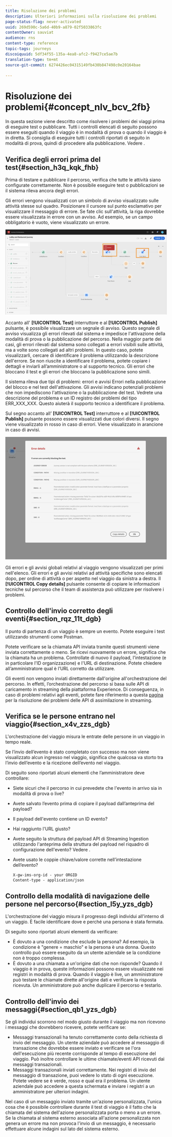 ```yaml
---
title: Risoluzione dei problemi
description: Ulteriori informazioni sulla risoluzione dei problemi
page-status-flag: never-activated
uuid: 269d590c-5a6d-40b9-a879-02f5033863fc
contentOwner: sauviat
audience: rns
content-type: reference
topic-tags: journeys
discoiquuid: 5df34f55-135a-4ea8-afc2-f9427ce5ae7b
translation-type: tm+mt
source-git-commit: 6274426ec04315149fb430b847498c0e20164bae

---
```



# Risoluzione dei problemi{#concept_nlv_bcv_2fb}

In questa sezione viene descritto come risolvere i problemi dei viaggi prima di eseguire test o pubblicare. Tutti i controlli elencati di seguito possono essere eseguiti quando il viaggio è in modalità di prova o quando il viaggio è in diretta. Si consiglia di eseguire tutti i controlli riportati di seguito in modalità di prova, quindi di procedere alla pubblicazione. Vedere [](../building-journeys/testing-the-journey.md).

## Verifica degli errori prima del test{#section_h3q_kqk_fhb}

Prima di testare e pubblicare il percorso, verifica che tutte le attività siano configurate correttamente. Non è possibile eseguire test o pubblicazioni se il sistema rileva ancora degli errori.

Gli errori vengono visualizzati con un simbolo di avviso visualizzato sulle attività stesse sul quadro. Posizionare il cursore sul punto esclamativo per visualizzare il messaggio di errore. Se fate clic sull&#39;attività, la riga dovrebbe essere visualizzata in errore con un avviso. Ad esempio, se un campo obbligatorio è vuoto, viene visualizzato un errore.

![](../assets/journey63.png)

Accanto all&#39; **[!UICONTROL Test]** interruttore e al **[!UICONTROL Publish]** pulsante, è possibile visualizzare un segnale di avviso. Questo segnale di avviso visualizza gli errori rilevati dal sistema e impedisce l&#39;attivazione della modalità di prova o la pubblicazione del percorso. Nella maggior parte dei casi, gli errori rilevati dal sistema sono collegati a errori visibili sulle attività, ma a volte sono collegati ad altri problemi. In questo caso, potete visualizzarli, cercare di identificare il problema utilizzando la descrizione dell&#39;errore. Se non riuscite a identificare il problema, potete copiare i dettagli e inviarli all’amministratore o al supporto tecnico. Gli errori che bloccano il test e gli errori che bloccano la pubblicazione sono simili.

Il sistema rileva due tipi di problemi: errori e avvisi Errori nella pubblicazione del blocco e nel test dell&#39;attivazione. Gli avvisi indicano potenziali problemi che non impediscono l&#39;attivazione o la pubblicazione del test. Vedrete una descrizione del problema e un ID registro dei problemi del tipo ERR_XXX_XXX. Questo aiuterà il supporto tecnico a identificare il problema.

Sul segno accanto all’ **[!UICONTROL Test]** interruttore e al **[!UICONTROL Publish]** pulsante possono essere visualizzati due colori diversi. Il segno viene visualizzato in rosso in caso di errori. Viene visualizzato in arancione in caso di avvisi.

![](../assets/journey75.png)

Gli errori e gli avvisi globali relativi al viaggio vengono visualizzati per primi nell&#39;elenco. Gli errori e gli avvisi relativi ad attività specifiche sono elencati dopo, per ordine di attività o per aspetto nel viaggio da sinistra a destra. Il **[!UICONTROL Copy details]** pulsante consente di copiare le informazioni tecniche sul percorso che il team di assistenza può utilizzare per risolvere i problemi.

## Controllo dell&#39;invio corretto degli eventi{#section_rqz_11t_dgb}

Il punto di partenza di un viaggio è sempre un evento. Potete eseguire i test utilizzando strumenti come Postman.

Potete verificare se la chiamata API inviata tramite questi strumenti viene inviata correttamente o meno. Se ricevi nuovamente un errore, significa che la chiamata ha un problema. Controllate di nuovo il payload, l&#39;intestazione (e in particolare l&#39;ID organizzazione) e l&#39;URL di destinazione. Potete chiedere all’amministratore qual è l’URL corretto da utilizzare.

Gli eventi non vengono inviati direttamente dall&#39;origine all&#39;orchestrazione del percorso. In effetti, l’orchestrazione del percorso si basa sulle API di caricamento in streaming della piattaforma Experience. Di conseguenza, in caso di problemi relativi agli eventi, potete fare riferimento a questa [pagina](https://www.adobe.io/apis/experienceplatform/home/data-ingestion/data-ingestion-services.html#!api-specification/markdown/narrative/technical_overview/streaming_ingest/streaming_ingestion_FAQ.md) per la risoluzione dei problemi delle API di assimilazione in streaming.

## Verifica se le persone entrano nel viaggio{#section_x4v_zzs_dgb}

L&#39;orchestrazione del viaggio misura le entrate delle persone in un viaggio in tempo reale.

Se l’invio dell’evento è stato completato con successo ma non viene visualizzato alcun ingresso nel viaggio, significa che qualcosa va storto tra l’invio dell’evento e la ricezione dell’evento nel viaggio.

Di seguito sono riportati alcuni elementi che l’amministratore deve controllare:

* Siete sicuri che il percorso in cui prevedete che l&#39;evento in arrivo sia in modalità di prova o live?
* Avete salvato l’evento prima di copiare il payload dall’anteprima del payload?
* Il payload dell&#39;evento contiene un ID evento?
* Hai raggiunto l&#39;URL giusto?
* Avete seguito la struttura del payload API di Streaming Ingestion utilizzando l&#39;anteprima della struttura del payload nel riquadro di configurazione dell&#39;evento? Vedere [](../event/previewing-the-payload.md).
* Avete usato le coppie chiave/valore corrette nell’intestazione dell’evento?

   ```
   X-gw-ims-org-id - your ORGID
   Content-type - application/json
   ```

## Controllo della modalità di navigazione delle persone nel percorso{#section_l5y_yzs_dgb}

L&#39;orchestrazione del viaggio misura il progresso degli individui all&#39;interno di un viaggio. È facile identificare dove e perché una persona è stata fermata.

Di seguito sono riportati alcuni elementi da verificare:

* È dovuto a una condizione che esclude la persona? Ad esempio, la condizione è &quot;genere = maschio&quot; e la persona è una donna. Questo controllo può essere eseguito da un utente aziendale se la condizione non è troppo complessa.
* È dovuto a una chiamata a un&#39;origine dati che non risponde? Quando il viaggio è in prova, queste informazioni possono essere visualizzate nei registri in modalità di prova. Quando il viaggio è live, un amministratore può testare le chiamate dirette all&#39;origine dati e verificare la risposta ricevuta. Un amministratore può anche duplicare il percorso e testarlo.

## Controllo dell&#39;invio dei messaggi{#section_qb1_yzs_dgb}

Se gli individui scorrono nel modo giusto durante il viaggio ma non ricevono i messaggi che dovrebbero ricevere, potete verificare se:

* Messaggi transazionali ha tenuto correttamente conto della richiesta di invio del messaggio. Un utente aziendale può accedere al messaggio di transazione che dovrebbe essere inviato e verificare se l&#39;ora dell&#39;esecuzione più recente corrisponde al tempo di esecuzione del viaggio. Può inoltre controllare le ultime chiamate/eventi API ricevuti dai messaggi transazionali.
* Messaggi transazionali inviati correttamente. Nei registri di invio del messaggio di transazione, puoi vedere lo stato di ogni esecuzione. Potete vedere se è verde, rosso e qual era il problema. Un utente aziendale può accedere a questa schermata e inviare i registri a un amministratore per ulteriori indagini.

Nel caso di un messaggio inviato tramite un&#39;azione personalizzata, l&#39;unica cosa che è possibile controllare durante il test di viaggio è il fatto che la chiamata del sistema dell&#39;azione personalizzata porta o meno a un errore. Se la chiamata al sistema esterno associata all&#39;azione personalizzata non genera un errore ma non provoca l&#39;invio di un messaggio, è necessario effettuare alcune indagini sul lato del sistema esterno.

